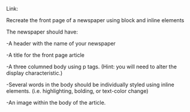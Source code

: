 Link:

Recreate the front page of a newspaper using block and inline elements

The newspaper should have:

-A header with the name of your newspaper

-A title for the front page article

-A three columned body using p tags. (Hint: you will need to alter the display characteristic.)

-Several words in the body should be individually styled using inline elements. (i.e. highlighting, bolding, or text-color change)

-An image within the body of the article.